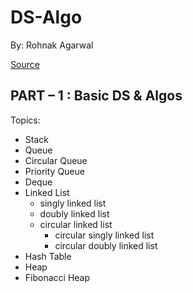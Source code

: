 # DS-Algo

By: Rohnak Agarwal

[Source](https://www.programiz.com/dsa)

## PART – 1 : Basic DS & Algos

Topics:

* Stack
* Queue
* Circular Queue
* Priority Queue
* Deque
* Linked List
  * singly linked list
  * doubly linked list
  * circular linked list
    * circular singly linked list
    * circular doubly linked list
* Hash Table
* Heap
* Fibonacci Heap
